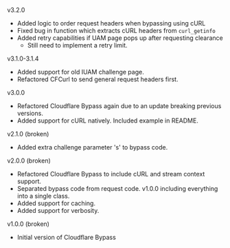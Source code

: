 v3.2.0

- Added logic to order request headers when bypassing using cURL
- Fixed bug in function which extracts cURL headers from `curl_getinfo`
- Added retry capabilities if UAM page pops up after requesting clearance
    - Still need to implement a retry limit.

v3.1.0-3.1.4

- Added support for old IUAM challenge page.
- Refactored CFCurl to send general request headers first. 

v3.0.0

- Refactored Cloudflare Bypass again due to an update breaking previous versions.
- Added support for cURL natively. Included example in README.

v2.1.0 (broken)

- Added extra challenge parameter 's' to bypass code.

v2.0.0 (broken)

- Refactored Cloudflare Bypass to include cURL and stream context support.
- Separated bypass code from request code. v1.0.0 including everything into a single class.
- Added support for caching.
- Added support for verbosity.

v1.0.0 (broken)
- Initial version of Cloudflare Bypass
